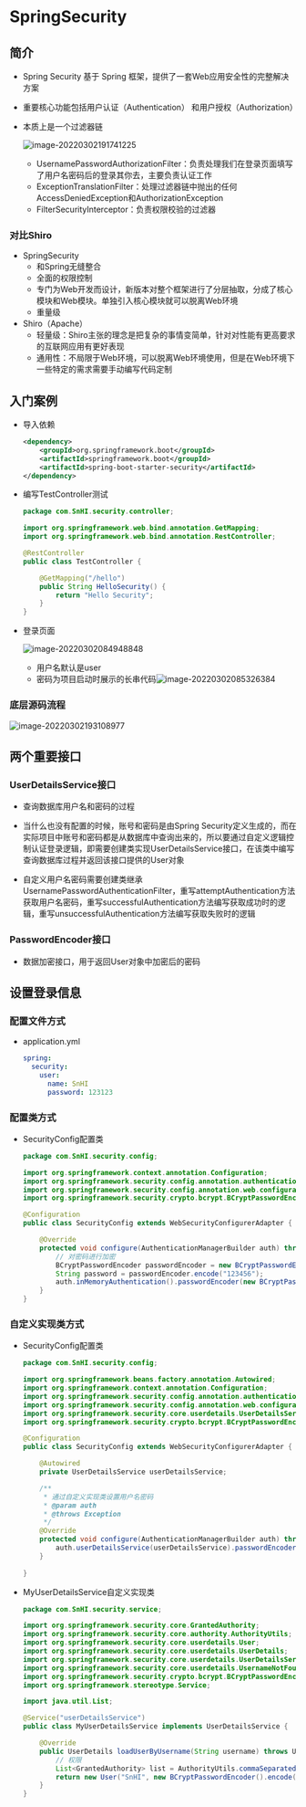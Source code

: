# SpringSecurity

## 简介

- Spring Security 基于 Spring 框架，提供了一套Web应用安全性的完整解决方案

- 重要核心功能包括用户认证（Authentication） 和用户授权（Authorization）

- 本质上是一个过滤器链

	![image-20220302191741225](C:\Users\67090\Desktop\Typora\SpringSecurity\SpringSecurity过滤器流程.png)
	- UsernamePasswordAuthorizationFilter：负责处理我们在登录页面填写了用户名密码后的登录其你去，主要负责认证工作
	- ExceptionTranslationFilter：处理过滤器链中抛出的任何AccessDeniedException和AuthorizationException
	- FilterSecurityInterceptor：负责权限校验的过滤器

### 对比Shiro

- SpringSecurity
	- 和Spring无缝整合
	- 全面的权限控制
	- 专门为Web开发而设计，新版本对整个框架进行了分层抽取，分成了核心模块和Web模块。单独引入核心模块就可以脱离Web环境
	- 重量级
- Shiro（Apache）
	- 轻量级：Shiro主张的理念是把复杂的事情变简单，针对对性能有更高要求的互联网应用有更好表现
	- 通用性：不局限于Web环境，可以脱离Web环境使用，但是在Web环境下一些特定的需求需要手动编写代码定制

## 入门案例

- 导入依赖

	```xml
	<dependency>
	    <groupId>org.springframework.boot</groupId>
	    <artifactId>springframework.boot</groupId>
	    <artifactId>spring-boot-starter-security</artifactId>
	</dependency>
	```

- 编写TestController测试

	```java
	package com.SnHI.security.controller;
	
	import org.springframework.web.bind.annotation.GetMapping;
	import org.springframework.web.bind.annotation.RestController;
	
	@RestController
	public class TestController {
	
	    @GetMapping("/hello")
	    public String HelloSecurity() {
	        return "Hello Security";
	    }
	}
	```

- 登录页面

	![image-20220302084948848](C:\Users\67090\Desktop\Typora\SpringSecurity\入门案例-登录页面.png)
	- 用户名默认是user
	- 密码为项目启动时展示的长串代码![image-20220302085326384](C:\Users\67090\Desktop\Typora\SpringSecurity\入门案例-密码.png)

### 底层源码流程

![image-20220302193108977](C:\Users\67090\Desktop\Typora\SpringSecurity\底层源码流程.png)

## 两个重要接口

### UserDetailsService接口

- 查询数据库用户名和密码的过程

- 当什么也没有配置的时候，账号和密码是由Spring Security定义生成的，而在实际项目中账号和密码都是从数据库中查询出来的，所以要通过自定义逻辑控制认证登录逻辑，即需要创建类实现UserDetailsService接口，在该类中编写查询数据库过程并返回该接口提供的User对象

- 自定义用户名密码需要创建类继承UsernamePasswordAuthenticationFilter，重写attemptAuthentication方法获取用户名密码，重写successfulAuthentication方法编写获取成功时的逻辑，重写unsuccessfulAuthentication方法编写获取失败时的逻辑

### PasswordEncoder接口

- 数据加密接口，用于返回User对象中加密后的密码

## 设置登录信息

### 配置文件方式

- application.yml

	```yml
	spring:
	  security:
	    user:
	      name: SnHI
	      password: 123123
	```

### 配置类方式

- SecurityConfig配置类

	```java
	package com.SnHI.security.config;
	
	import org.springframework.context.annotation.Configuration;
	import org.springframework.security.config.annotation.authentication.builders.AuthenticationManagerBuilder;
	import org.springframework.security.config.annotation.web.configuration.WebSecurityConfigurerAdapter;
	import org.springframework.security.crypto.bcrypt.BCryptPasswordEncoder;
	
	@Configuration
	public class SecurityConfig extends WebSecurityConfigurerAdapter {
	
	    @Override
	    protected void configure(AuthenticationManagerBuilder auth) throws Exception {
	        // 对密码进行加密
	        BCryptPasswordEncoder passwordEncoder = new BCryptPasswordEncoder();
	        String password = passwordEncoder.encode("123456");
	        auth.inMemoryAuthentication().passwordEncoder(new BCryptPasswordEncoder()).withUser("SnHI").password(password).roles("admin");
	    }
	}
	```

### 自定义实现类方式

- SecurityConfig配置类

	```java
	package com.SnHI.security.config;
	
	import org.springframework.beans.factory.annotation.Autowired;
	import org.springframework.context.annotation.Configuration;
	import org.springframework.security.config.annotation.authentication.builders.AuthenticationManagerBuilder;
	import org.springframework.security.config.annotation.web.configuration.WebSecurityConfigurerAdapter;
	import org.springframework.security.core.userdetails.UserDetailsService;
	import org.springframework.security.crypto.bcrypt.BCryptPasswordEncoder;
	
	@Configuration
	public class SecurityConfig extends WebSecurityConfigurerAdapter {
	
	    @Autowired
	    private UserDetailsService userDetailsService;
	
	    /**
	     * 通过自定义实现类设置用户名密码
	     * @param auth
	     * @throws Exception
	     */
	    @Override
	    protected void configure(AuthenticationManagerBuilder auth) throws Exception {
	        auth.userDetailsService(userDetailsService).passwordEncoder(new BCryptPasswordEncoder());
	    }
	    
	}
	```

- MyUserDetailsService自定义实现类

	```java
	package com.SnHI.security.service;
	
	import org.springframework.security.core.GrantedAuthority;
	import org.springframework.security.core.authority.AuthorityUtils;
	import org.springframework.security.core.userdetails.User;
	import org.springframework.security.core.userdetails.UserDetails;
	import org.springframework.security.core.userdetails.UserDetailsService;
	import org.springframework.security.core.userdetails.UsernameNotFoundException;
	import org.springframework.security.crypto.bcrypt.BCryptPasswordEncoder;
	import org.springframework.stereotype.Service;
	
	import java.util.List;
	
	@Service("userDetailsService")
	public class MyUserDetailsService implements UserDetailsService {
	
	    @Override
	    public UserDetails loadUserByUsername(String username) throws UsernameNotFoundException {
	        // 权限
	        List<GrantedAuthority> list = AuthorityUtils.commaSeparatedStringToAuthorityList("admin");
	        return new User("SnHI", new BCryptPasswordEncoder().encode("123123"), list);
	    }
	}
	```

	